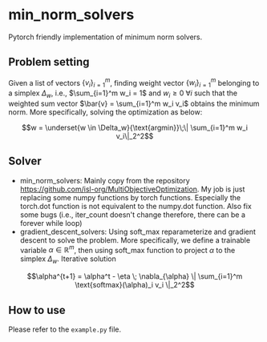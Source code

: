 
# min_norm_solvers
Pytorch friendly implementation of minimum norm solvers.

## Problem setting

Given a list of vectors $\{ v_i \}_{i=1}^m$, finding weight vector $\{ w_i \}_{i=1}^m$ belonging to a simplex $\Delta_w$, i.e., $\sum_{i=1}^m w_i = 1$ and $w_i \geq 0 \; \forall i$ such that the weighted sum vector $\bar{v} = \sum_{i=1}^m w_i v_i$ obtains the minimum norm. More specifically, solving the optimization as below:

$$w = \underset{w \in \Delta_w}{\text{argmin}}\;\| \sum_{i=1}^m w_i v_i\|_2^2$$

## Solver

- min_norm_solvers: Mainly copy from the repository https://github.com/isl-org/MultiObjectiveOptimization. My job is just replacing some numpy functions by torch functions. Especially the torch.dot function is not equivalent to the numpy.dot function. Also fix some bugs (i.e., iter_count doesn't change therefore, there can be a forever while loop)
- gradient_descent_solvers: Using soft_max reparameterize and gradient descent to solve the problem. More specifically, we define a trainable variable $\alpha \in \mathbb{R}^m$, then using soft_max function to project $\alpha$ to the simplex $\Delta_w$. Iterative solution

$$\alpha^{t+1} = \alpha^t - \eta \; \nabla_{\alpha} \| \sum_{i=1}^m \text{softmax}(\alpha)_i v_i \|_2^2$$

## How to use

Please refer to the `example.py` file.  
